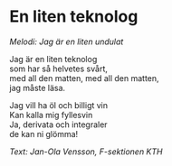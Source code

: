 # En liten teknolog
*Melodi: Jag är en liten undulat*

Jag är en liten teknolog  
som har så helvetes svårt,  
med all den matten, med all den matten,  
jag måste läsa.  

Jag vill ha öl och billigt vin  
Kan kalla mig fyllesvin  
Ja, derivata och integraler  
de kan ni glömma!  

*Text: Jan-Ola Vensson, F-sektionen KTH*